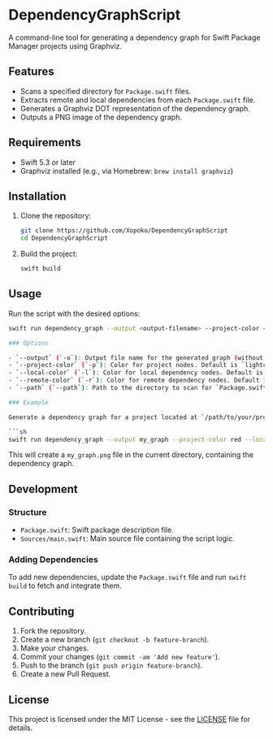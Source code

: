 # DependencyGraphScript

A command-line tool for generating a dependency graph for Swift Package Manager projects using Graphviz.

## Features

- Scans a specified directory for `Package.swift` files.
- Extracts remote and local dependencies from each `Package.swift` file.
- Generates a Graphviz DOT representation of the dependency graph.
- Outputs a PNG image of the dependency graph.

## Requirements

- Swift 5.3 or later
- Graphviz installed (e.g., via Homebrew: `brew install graphviz`)

## Installation

1. Clone the repository:

    ```sh
    git clone https://github.com/Xopoko/DependencyGraphScript
    cd DependencyGraphScript
    ```

2. Build the project:

    ```sh
    swift build
    ```

## Usage

Run the script with the desired options:

```sh
swift run dependency_graph --output <output-filename> --project-color <project-color> --local-color <local-color> --remote-color <remote-color> --path <directory-path>

### Options

- `--output` (`-o`): Output file name for the generated graph (without extension). Default is `dependencies_graph`.
- `--project-color` (`-p`): Color for project nodes. Default is `lightcoral`.
- `--local-color` (`-l`): Color for local dependency nodes. Default is `lightblue`.
- `--remote-color` (`-r`): Color for remote dependency nodes. Default is `lightgreen`.
- `--path` (`--path`): Path to the directory to scan for `Package.swift` files. Default is the current directory (`.`).

### Example

Generate a dependency graph for a project located at `/path/to/your/project`:

```sh
swift run dependency_graph --output my_graph --project-color red --local-color blue --remote-color green --path /path/to/your/project
```

This will create a `my_graph.png` file in the current directory, containing the dependency graph.

## Development

### Structure

- `Package.swift`: Swift package description file.
- `Sources/main.swift`: Main source file containing the script logic.

### Adding Dependencies

To add new dependencies, update the `Package.swift` file and run `swift build` to fetch and integrate them.

## Contributing

1. Fork the repository.
2. Create a new branch (`git checkout -b feature-branch`).
3. Make your changes.
4. Commit your changes (`git commit -am 'Add new feature'`).
5. Push to the branch (`git push origin feature-branch`).
6. Create a new Pull Request.

## License

This project is licensed under the MIT License - see the [LICENSE](LICENSE) file for details.
